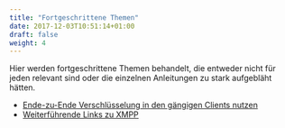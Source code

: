 ```yaml
---
title: "Fortgeschrittene Themen"
date: 2017-12-03T10:51:14+01:00
draft: false
weight: 4
---
```


Hier werden fortgeschrittene Themen behandelt, die entweder nicht für jeden relevant sind
oder die einzelnen Anleitungen zu stark aufgebläht hätten.

* [Ende-zu-Ende Verschlüsselung in den gängigen Clients nutzen](/fortgeschritten/verschluesselung)
* [Weiterführende Links zu XMPP](/fortgeschritten/links)
